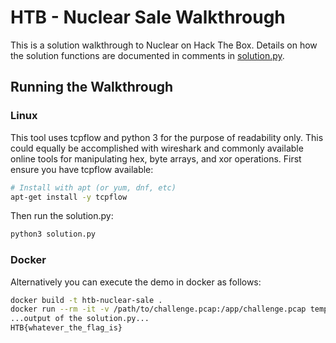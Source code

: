 # HTB - Nuclear Sale Walkthrough

This is a solution walkthrough to Nuclear on Hack The Box. Details on how the
solution functions are documented in comments in [solution.py](solution.py).

## Running the Walkthrough

### Linux

This tool uses tcpflow and python 3 for the purpose of readability only. This
could equally be accomplished with wireshark and commonly available online
tools for manipulating hex, byte arrays, and xor operations. First ensure
you have tcpflow available:

```bash
# Install with apt (or yum, dnf, etc)
apt-get install -y tcpflow
```

Then run the solution.py:

```bash
python3 solution.py
```

### Docker

Alternatively you can execute the demo in docker as follows:

```bash
docker build -t htb-nuclear-sale .
docker run --rm -it -v /path/to/challenge.pcap:/app/challenge.pcap temp
...output of the solution.py...
HTB{whatever_the_flag_is}
```
